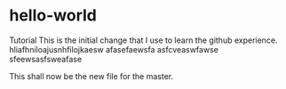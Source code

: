 # hello-world
Tutorial
This is the initial change that I use to learn the github experience.
hliafhniloajusnhfilojkaesw
afasefaewsfa
asfcveaswfawse
sfeewsasfsweafase


This shall now be the new file for the master.
